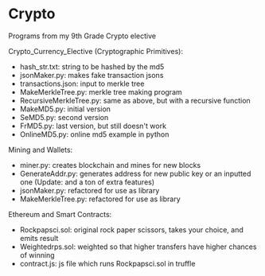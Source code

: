 # Crypto
Programs from my 9th Grade Crypto elective

Crypto_Currency_Elective (Cryptographic Primitives):<br />
* hash_str.txt: string to be hashed by the md5<br />
* jsonMaker.py: makes fake transaction jsons<br />
* transactions.json: input to merkle tree<br />
* MakeMerkleTree.py: merkle tree making program<br />
* RecursiveMerkleTree.py: same as above, but with a recursive function<br />
* MakeMD5.py: initial version<br />
* SeMD5.py: second version<br />
* FrMD5.py: last version, but still doesn't work<br />
* OnlineMD5.py: online md5 example in python<br />

Mining and Wallets:<br />
* miner.py: creates blockchain and mines for new blocks<br />
* GenerateAddr.py: generates address for new public key or an inputted one (Update: and a ton of extra features)<br />
* jsonMaker.py: refactored for use as library<br />
* MakeMerkleTree.py: refactored for use as library<br />

Ethereum and Smart Contracts:<br />
* Rockpapsci.sol: original rock paper scissors, takes your choice, and emits result<br />
* Weightedrps.sol: weighted so that higher transfers have higher chances of winning<br />
* contract.js: js file which runs Rockpapsci.sol in truffle<br />
